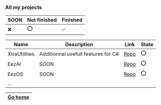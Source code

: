### All my projects

| SOON | Not finished | Finished |
|------|--------------|----------|
|❌    |⭕            |✅       |

| Name                      | Description                                 | Link                                                          | State |
|---------------------------|---------------------------------------------|---------------------------------------------------------------|-------|
| XtraUtilities             | Additionnal usefull features for C#         | [Repo](https://github.com/LilTim0/XtraUtilities)              | ⭕    |
| EezAI                     | SOON                                        | [Repo](https://github.com/LilTim0/EezAI)              | ⭕    |
| EezOS                     | SOON                                        | [Repo](https://github.com/LilTim0/EezOS)              | ⭕    |
| ...                       |                                             |                                                               |       |       

| [Go home](https://github.com/LilTim0/LilTim0/blob/main/README.md) |
|-------------------------------------------------------------------|
